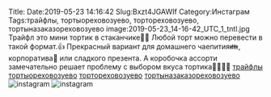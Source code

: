 Title:
Date:2019-05-23 14:16:42
Slug:Bxzt4JGAWIf
Category:Инстаграм
Tags:трайфлы, тортыореховозуево, тортореховозуево, тортыназаказореховозуево
image:2019-05-23_14-16-42_UTC_1_tntl.jpg
Трайфл это мини тортик в стаканчике🍦🍨 Любой торт можно перевести в такой формат.👍 Прекрасный вариант для домашнего чаепития👪, корпоратива🥳 или сладкого презента.
А коробочка ассорти замечательно решает проблему с выбором вкуса тортика🍓🍋🍌🍫 [трайфлы]({tag}трайфлы) [тортыореховозуево]({tag}тортыореховозуево) [тортореховозуево]({tag}тортореховозуево) [тортыназаказореховозуево]({tag}тортыназаказореховозуево)
![instagram]({attach}images/2019-05-23_14-16-42_UTC_1.jpg)
![instagram]({attach}images/2019-05-23_14-16-42_UTC_2.jpg)
